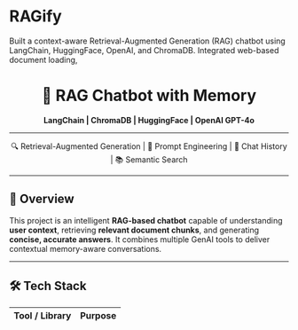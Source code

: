 # RAGify
Built a context-aware Retrieval-Augmented Generation (RAG) chatbot using LangChain, HuggingFace, OpenAI, and ChromaDB. Integrated web-based document loading,
<div align="center">

# 🧠 RAG Chatbot with Memory  
**LangChain | ChromaDB | HuggingFace | OpenAI GPT-4o**

</div>

---

<div align="center">

🔍 Retrieval-Augmented Generation | 🧩 Prompt Engineering | 💬 Chat History | 📚 Semantic Search

</div>

---

## 🚀 Overview

This project is an intelligent **RAG-based chatbot** capable of understanding **user context**, retrieving **relevant document chunks**, and generating **concise, accurate answers**. It combines multiple GenAI tools to deliver contextual memory-aware conversations.

---

## 🛠️ Tech Stack

| Tool / Library       | Purpose                              |
|----------------------|------------------------
